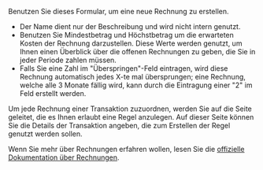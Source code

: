Benutzen Sie dieses Formular, um eine neue Rechnung zu erstellen.

* Der Name dient nur der Beschreibung und wird nicht intern genutzt.
* Benutzen Sie Mindestbetrag und Höchstbetrag um die erwarteten Kosten der Rechnung darzustellen. Diese Werte werden genutzt, um Ihnen einen Überblick über die offenen Rechnungen zu geben, die Sie in jeder Periode zahlen müssen.
* Falls Sie eine Zahl im "Überspringen"-Feld eintragen, wird diese Rechnung automatisch jedes X-te mal übersprungen; eine Rechnung, welche alle 3 Monate fällig wird, kann durch die Eintragung einer "2" im Feld erstellt werden.

Um jede Rechnung einer Transaktion zuzuordnen, werden Sie auf die Seite geleitet, die es Ihnen erlaubt eine Regel anzulegen. Auf dieser Seite können Sie die Details der Transaktion angeben, die zum Erstellen der Regel genutzt werden sollen.

Wenn Sie mehr über Rechnungen erfahren wollen, lesen Sie die [offizielle Dokumentation über Rechnungen](https://docs.firefly-iii.org/advanced-concepts/bills).